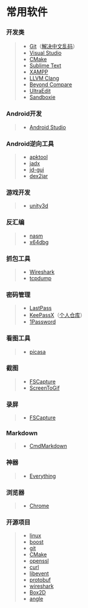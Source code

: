 # 常用软件

### 开发类
> * [Git](https://git-scm.com/)（[解决中文乱码](/usage/git/解决中文乱码.md)）
> * [Visual Studio](https://www.visualstudio.com/)
> * [CMake](https://cmake.org)
> * [Sublime Text](https://www.sublimetext.com)
> * [XAMPP](https://www.apachefriends.org/index.html)
> * [LLVM Clang](http://clang.llvm.org)
> * [Beyond Compare](/cracked/BeyondCompare/)
> * [UltraEdit](/cracked/UltraEdit/)
> * [Sandboxie](/cracked/SandBoxie/)

### Android开发
> * [Android Studio](https://developer.android.com/studio/index.html)

### Android逆向工具
> * [apktool](https://github.com/iBotPeaches/Apktool)
> * [jadx](https://github.com/skylot/jadx)
> * [jd-gui](https://github.com/java-decompiler/jd-gui)
> * [dex2jar](https://github.com/pxb1988/dex2jar)

### 游戏开发
> * [unity3d](https://unity3d.com/)

### 反汇编
> * [nasm](http://www.nasm.us/)
> * [x64dbg](https://x64dbg.com)

### 抓包工具
> * [Wireshark](https://www.wireshark.org/)
> * [tcpdump](https://github.com/the-tcpdump-group/tcpdump)

### 密码管理
> * [LastPass](https://www.lastpass.com)
> * [KeePassX](https://www.keepassx.org)（[个人仓库](/usage/KeePassX)）
> * [1Password](https://1password.com)

### 看图工具
> * [picasa](http://rj.baidu.com/soft/detail/12951.html)

### 截图
> * [FSCapture](/cracked/FSCapture/)
> * [ScreenToGif](http://www.screentogif.com/)

### 录屏
> * [FSCapture](/cracked/FSCapture/)

### Markdown
> * [CmdMarkdown](https://www.zybuluo.com)

### 神器
> * [Everything](http://www.voidtools.com/downloads/)

### 浏览器
> * [Chrome](https://www.google.com/chrome/)

### 开源项目
> * [linux](https://github.com/torvalds/linux)
> * [boost](https://github.com/boostorg/boost)
> * [git](https://github.com/git/git)
> * [CMake](https://github.com/Kitware/CMake)
> * [openssl](https://github.com/openssl/openssl)
> * [curl](https://github.com/curl/curl)
> * [libevent](https://github.com/libevent/libevent)
> * [protobuf](https://github.com/google/protobuf)
> * [wireshark](https://github.com/wireshark/wireshark)
> * [Box2D](https://github.com/madler/zlib)
> * [angle](https://github.com/google/angle)
